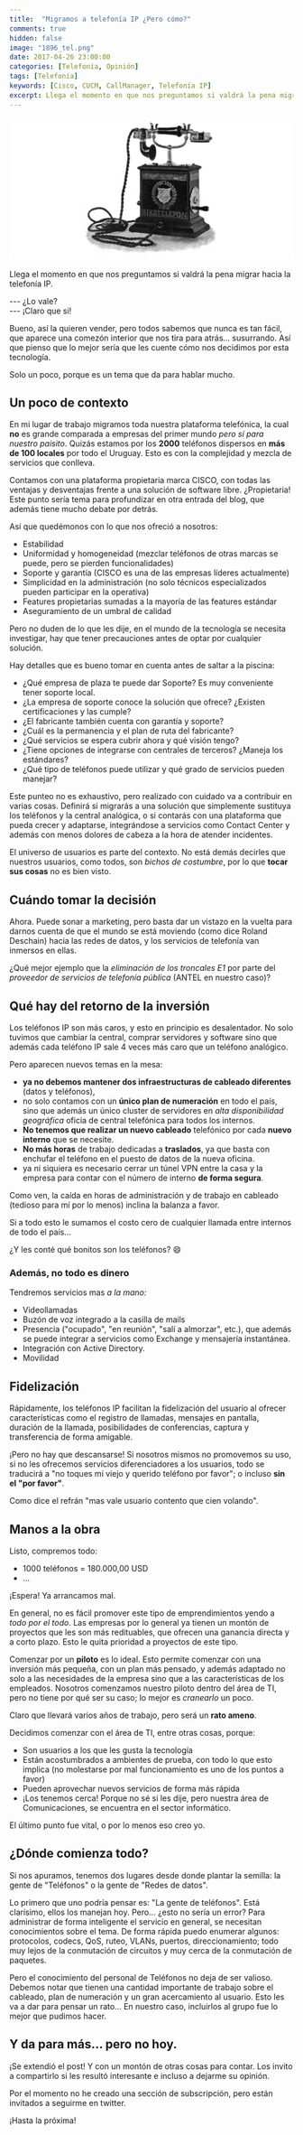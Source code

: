 ```yaml
---
title:  "Migramos a telefonía IP ¿Pero cómo?"
comments: true
hidden: false
image: "1896_tel.png"
date: 2017-04-26 23:00:00
categories: [Telefonía, Opinión]
tags: [Telefonía]
keywords: [Cisco, CUCM, CallManager, Telefonía IP]
excerpt: Llega el momento en que nos preguntamos si valdrá la pena migrar hacia la telefonía IP. Les contaré cómo lo hicimos nosotros y algunos detalles que viene bien ir pensando.
---
```

![](/images/posts/1896_telephone.png)
<!-- <img src="/images/posts/1896_telephone.jpg" style="float: right;"  width="300">-->
Llega el momento en que nos preguntamos si valdrá la pena migrar hacia la telefonía IP.

--- ¿Lo vale?  
--- ¡Claro que si!  

Bueno, así la quieren vender, pero todos sabemos que nunca es tan fácil, que aparece una comezón interior que nos tira para atrás... susurrando. Así que pienso que lo mejor sería que les cuente cómo nos decidimos por esta tecnología.

Solo un poco, porque es un tema que da para hablar mucho.

## Un poco de contexto
En mi lugar de trabajo migramos toda nuestra plataforma telefónica, la cual **no** es grande comparada a empresas del primer mundo _pero sí para nuestro paisito_. Quizás estamos por los **2000** teléfonos dispersos en **más de 100 locales** por todo el Uruguay. Esto es con la complejidad y mezcla de servicios que conlleva.

Contamos con una plataforma propietaria marca CISCO, con todas las ventajas y desventajas frente a una solución de software libre. ¿Propietaria! Este punto sería tema para profundizar en otra entrada del blog, que además tiene mucho debate por detrás.

Así que quedémonos con lo que nos ofreció a nosotros:
* Estabilidad
* Uniformidad y homogeneidad (mezclar teléfonos de otras marcas se puede, pero se pierden funcionalidades)
* Soporte y garantía (CISCO es una de las empresas líderes actualmente)
* Simplicidad en la administración (no solo técnicos especializados pueden participar en la operativa)
* Features propietarias sumadas a la mayoría de las features estándar
* Aseguramiento de un umbral de calidad

Pero no duden de lo que les dije, en el mundo de la tecnología se necesita investigar, hay que tener precauciones antes de optar por cualquier solución.

Hay detalles que es bueno tomar en cuenta antes de saltar a la piscina:
* ¿Qué empresa de plaza te puede dar Soporte? Es muy conveniente tener soporte local.
* ¿La empresa de soporte conoce la solución que ofrece? ¿Existen certificaciones y las cumple?
* ¿El fabricante también cuenta con garantía y soporte?
* ¿Cuál es la permanencia y el plan de ruta del fabricante?
* ¿Qué servicios se espera cubrir ahora y qué visión tengo?
* ¿Tiene opciones de integrarse con centrales de terceros? ¿Maneja los estándares?
* ¿Qué tipo de teléfonos puede utilizar y qué grado de servicios pueden manejar?

Este punteo no es exhaustivo, pero realizado con cuidado va a contribuir en varias cosas. Definirá si migrarás a una solución que simplemente sustituya los teléfonos y la central analógica, o si contarás con una plataforma que pueda crecer y adaptarse, integrándose a servicios como Contact Center y además con menos dolores de cabeza a la hora de atender incidentes.

El universo de usuarios es parte del contexto. No está demás decirles que nuestros usuarios, como todos, son _bichos de costumbre_, por lo que **tocar sus cosas** no es bien visto.

## Cuándo tomar la decisión
Ahora. Puede sonar a marketing, pero basta dar un vistazo en la vuelta para darnos cuenta de que el mundo se está moviendo (como dice Roland Deschain) hacia las redes de datos, y los servicios de telefonía van inmersos en ellas.

¿Qué mejor ejemplo que la _eliminación de los troncales E1_ por parte del _proveedor de servicios de telefonía pública_ (ANTEL en nuestro caso)?

## Qué hay del retorno de la inversión
Los teléfonos IP son más caros, y esto en principio es desalentador. No solo tuvimos que cambiar la central, comprar servidores y software sino que además cada teléfono IP sale 4 veces más caro que un teléfono analógico.

Pero aparecen nuevos temas en la mesa:
* **ya no debemos mantener dos infraestructuras de cableado diferentes** (datos y teléfonos),
* no solo contamos con un **único plan de numeración** en todo el país, sino que además un único cluster de servidores en _alta disponibilidad geográfica_ oficia de central telefónica para todos los internos.
* **No tenemos que realizar un nuevo cableado** telefónico por cada **nuevo interno** que se necesite.
* **No más horas** de trabajo dedicadas a **traslados**, ya que basta con enchufar el teléfono en el puesto de datos de la nueva oficina.
* ya ni siquiera es necesario cerrar un túnel VPN entre la casa y la empresa para contar con el número de interno **de forma segura**.

Como ven, la caída en horas de administración y de trabajo en cableado (tedioso para mí por lo menos) inclina la balanza a favor.

Si a todo esto le sumamos el costo cero de cualquier llamada entre internos de todo el país...

¿Y les conté qué bonitos son los teléfonos? :smile:

### Además, no todo es dinero
Tendremos servicios mas _a la mano:_
* Videollamadas
* Buzón de voz integrado a la casilla de mails
* Presencia ("ocupado", "en reunión", "salí a almorzar", etc.), que además se puede integrar a servicios como Exchange y mensajería instantánea.
* Integración con Active Directory.
* Movilidad

## Fidelización
Rápidamente, los teléfonos IP facilitan la fidelización del usuario al ofrecer características como el registro de llamadas, mensajes en pantalla, duración de la llamada, posibilidades de conferencias, captura y transferencia de forma amigable.

¡Pero no hay que descansarse! Si nosotros mismos no promovemos su uso, si no les ofrecemos servicios diferenciadores a los usuarios, todo se traducirá a "no toques mi viejo y querido teléfono por favor"; o incluso **sin el "por favor"**.

Como dice el refrán "mas vale usuario contento que cien volando".

## Manos a la obra
Listo, compremos todo:
* 1000 teléfonos = 180.000,00 USD
* ...

¡Espera! Ya arrancamos mal.

En general, no es fácil promover este tipo de emprendimientos yendo a _todo por el todo_. Las empresas por lo general ya tienen un montón de proyectos que les son más redituables, que ofrecen una ganancia directa y a corto plazo. Esto le quita prioridad a proyectos de este tipo.

Comenzar por un **piloto** es lo ideal. Esto permite comenzar con una inversión más pequeña, con un plan más pensado, y además adaptado no solo a las necesidades de la empresa sino que a las características de los empleados. Nosotros comenzamos nuestro piloto dentro del área de TI, pero no tiene por qué ser su caso; lo mejor es _cranearlo_ un poco.

Claro que llevará varios años de trabajo, pero será un **rato ameno**.

Decidimos comenzar con el área de TI, entre otras cosas, porque:
* Son usuarios a los que les gusta la tecnología
* Están acostumbrados a ambientes de prueba, con todo lo que esto implica (no molestarse por mal funcionamiento es uno de los puntos a favor)
* Pueden aprovechar nuevos servicios de forma más rápida
* ¡Los tenemos cerca! Porque no sé si les dije, pero nuestra área de Comunicaciones, se encuentra en el sector informático.

El último punto fue vital, o por lo menos eso creo yo.

## ¿Dónde comienza todo?
Si nos apuramos, tenemos dos lugares desde donde plantar la semilla: la gente de "Teléfonos" o la gente de "Redes de datos".

Lo primero que uno podría pensar es: "La gente de teléfonos". Está clarísimo, ellos los manejan hoy. Pero... ¿esto no sería un error? Para administrar de forma inteligente el servicio en general, se necesitan conocimientos sobre el tema. De forma rápida puedo enumerar algunos: protocolos, codecs, QoS, ruteo, VLANs, puertos, direccionamiento; todo muy lejos de la conmutación de circuitos y muy cerca de la conmutación de paquetes.

Pero el conocimiento del personal de Teléfonos no deja de ser valioso. Debemos notar que tienen una cantidad importante de trabajo sobre el cableado, plan de numeración y un gran acercamiento al usuario. Esto les va a dar para pensar un rato... En nuestro caso, incluirlos al grupo fue lo mejor que pudimos hacer.

## Y da para más... pero no hoy.
¡Se extendió el post! Y con un montón de otras cosas para contar. Los invito a compartirlo si les resultó interesante e incluso a dejarme su opinión.

Por el momento no he creado una sección de subscripción, pero están invitados a seguirme en twitter.

¡Hasta la próxima!
